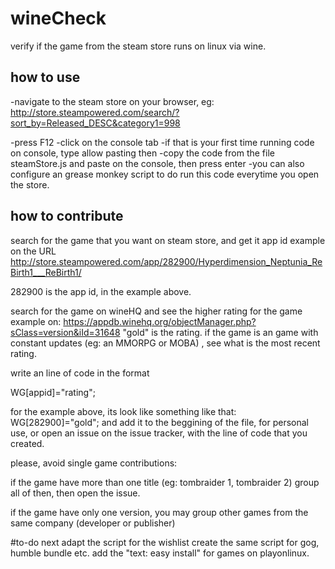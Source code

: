 # wineCheck
verify if the game from the steam store runs on linux via wine.

## how to use
-navigate to the steam store on your browser, eg:
http://store.steampowered.com/search/?sort_by=Released_DESC&category1=998

-press F12
-click on the console tab
-if that is your first time running code on console, type allow pasting then  <enter>
-copy the code from the file steamStore.js and paste on the console, then press enter
-you can also configure an grease monkey script to do run this code everytime you open the store.

## how to contribute
search for the game that you want on steam store, and get it app id
example on the URL
http://store.steampowered.com/app/282900/Hyperdimension_Neptunia_ReBirth1___ReBirth1/

282900 is the app id, in the example above.

search for the game on wineHQ and see the higher rating for the game
example on: 
https://appdb.winehq.org/objectManager.php?sClass=version&iId=31648
"gold" is the rating.
if the game is an game with constant updates (eg: an MMORPG or MOBA) , see what is the most recent rating.

write an line of code in the format

WG[appid]="rating"; 

for the example above, its look like something like that:
WG[282900]="gold"; 
and add it to the beggining of the file, for personal use, or open an issue on the issue tracker, with the line of code that you created.

please, avoid single game contributions:

if the game have more than one title (eg: tombraider 1, tombraider 2)
group all of then, then open the issue.

if the game have only one version, you may group other games from the same company (developer or publisher)

#to-do next
adapt the script for the wishlist
create the same script for gog, humble bundle etc.
add the "text: easy install" for games on playonlinux.
